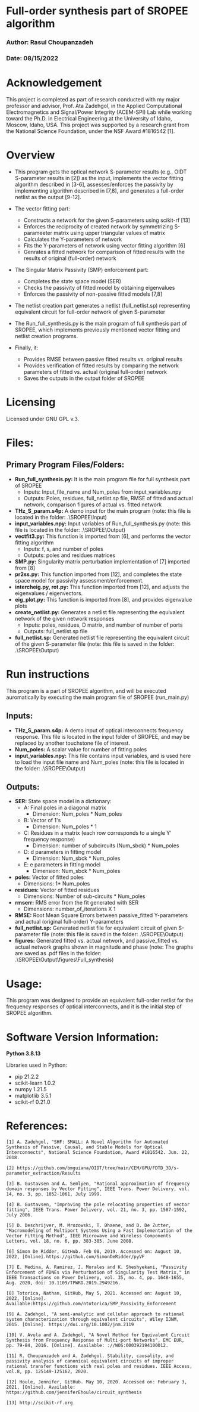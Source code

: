 # Full-order synthesis part of SROPEE algorithm
### Author: Rasul Choupanzadeh
### Date: 08/15/2022

# Acknowledgement
This project is completed as part of research conducted with my major professor and advisor, Prof. Ata Zadehgol, in the Applied Computational Electromagnetics and Signal/Power Integrity (ACEM-SPI) Lab while working toward the Ph.D. in Electrical Engineering at the University of Idaho, Moscow, Idaho, USA. 
This project was supported by a research grant from the National Science Foundation, under the NSF Award #1816542 [1].

# Overview
- This program gets the optical network S-parameter results (e.g., OIDT S-parameter results in [2]) as the input, implements the vector fitting algorithm described in [3-6], assesses/enforces the passivity by implementing algorithm described in [7,8], and generates a full-order netlist as the output [9-12]. 

- The vector fitting part:
    * Constructs a network for the given S-parameters using scikit-rf [13]
    * Enforces the reciprocity of created network by symmetrizing S-parameeter matrix using upper triangular values of matrix
    * Calculates the Y-parameters of network
    * Fits the Y-parameters of network using vector fitting algorithm [6]
    * Genrates a fitted network for comparison of fitted results with the results of original (full-order) network

- The Singular Matrix Passivity (SMP) enforcement part:
    * Completes the state space model (SER)
    * Checks the passivity of fitted model by obtaining eigenvalues
    * Enforces the passivity of non-passive fitted models [7,8]
- The netlist creation part generates a netlist (full_netlist.sp) representing equivalent circuit for full-order network of given S-parameter

- The Run_full_synthesis.py is the main program of full synthesis part of SROPEE, which implements previously mentioned vector fitting and netlist creation programs.

- Finally, it:
    * Provides RMSE between passive fitted results vs. original results
    * Provides verification of fitted results by comparing the network parameters of fitted vs. actual (original full-order) network
    * Saves the outputs in the output folder of SROPEE


# Licensing
Licensed under GNU GPL v.3.
 

# Files:

## Primary Program Files/Folders:
- **Run_full_synthesis.py:** It is the main program file for full synthesis part of SROPEE
    * Inputs: Input_file_name and Num_poles from input_variables.npy 
    * Outputs: Poles, residues, full_netlist.sp file, RMSE of fitted and actual network, comparison figures of actual vs. fitted network
- **THz_S_param.s4p:** A demo input for the main program (note: this file is located in the folder: .\SROPEE\Input)
- **input_variables.npy:** Input variables of Run_full_synthesis.py (note: this file is located in the folder: .\SROPEE\Output)
- **vectfit3.py:** This function is imported from [6], and performs the vector fitting algorithm
    * Inputs: f, s, and number of poles
    * Outputs: poles and residues matrices
- **SMP.py:** Singularity matrix perturbation implementation of [7] imported from [8]
- **pr2ss.py:** This function imported from [12], and completes the state space model for passivity assessment/enforcement.
- **intercheig.py, rot.py:** This function imported from [12], and adjusts the eigenvalues / eigenvectors. 
- **eig_plot.py:** This function is imported from [8], and provides eigenvalue plots
- **create_netlist.py:** Generates a netlist file representing the equivalent network of the given network responses
    * Inputs: poles, residues, D matrix, and number of number of ports
    * Outputs: full_netlist.sp file 
- **full_netlist.sp:** Generated netlist file representing the equivalent circuit of the given S-parameter file (note: this file is saved in the folder: .\SROPEE\Output)



# Run instructions
This program is a part of SROPEE algorithm, and will be executed auromatically by executing the main program file of SROPEE (run_main.py)


## Inputs:
- **THz_S_param.s4p:** A demo input of optical interconnects frequency response. This file is located in the input folder of SROPEE, and may be replaced by another touchstone file of interest.
- **Num_poles:** A scalar value for number of fitting poles
- **input_variables.npy:** This file contains input variables, and is used here to load the input file name and Num_poles (note: this file is located in the folder: .\SROPEE\Output)

    
## Outputs:
- **SER:** State space model in a dictionary:
    * A: Final poles in a diagonal matrix
	  * Dimension: Num_poles * Num_poles
    * B: Vector of 1's
	  * Dimension: Num_poles * 1
    * C: Residues in a matrix (each row corresponds to a single Y' frequency response)
	  * Dimension: number of subcircuits (Num_sbck) * Num_poles
    * D: d parameters in fitting model
	  * Dimension: Num_sbck * Num_poles
    * E: e parameters in fitting model
	  * Dimension: Num_sbck * Num_poles
- **poles:** Vector of fitted poles
    * Dimensions: 1* Num_poles
- **residues:** Vector of fitted residues
    * Dimensions: Number of sub-circuits * Num_poles 
- **rmserr:** RMS error from the fit generated with SER
    * Dimensions: number_of_iterations X 1
- **RMSE:** Root Mean Square Errors between passive_fitted Y-parameters and actual (original full-order) Y-parameters
- **full_netlist.sp:** Generated netlist file for equivalent circuit of given S-parameter file (note: this file is saved in the folder: .\SROPEE\Output)
- **figures:** Generated fitted vs. actual network, and passive_fitted vs. actual network graphs shown in magnitude and phase (note: The graphs are saved as .pdf files in the folder: .\SROPEE\Output\figures\Full_synthesis)


# Usage:
This program was designed to provide an equivalent full-order netlist for the frequency responses of optical interconnects, and it is the initial step of SROPEE algorithm.

# Software Version Information:
**Python 3.8.13**

Libraries used in Python:
   * pip		21.2.2
   * scikit-learn	1.0.2
   * numpy		1.21.5
   * matplotlib	        3.5.1
   * scikit-rf          0.21.0



# References:
```
[1] A. Zadehgol, "SHF: SMALL: A Novel Algorithm for Automated Synthesis of Passive, Causal, and Stable Models for Optical Interconnects", National Science Foundation, Award #1816542. Jun. 22, 2018.

[2] https://github.com/bmguiana/OIDT/tree/main/CEM/GPU/FDTD_3D/s-parameter_extraction/Results

[3] B. Gustavsen and A. Semlyen, "Rational approximation of frequency domain responses by Vector Fitting", IEEE Trans. Power Delivery, vol. 14, no. 3, pp. 1052-1061, July 1999.

[4] B. Gustavsen, "Improving the pole relocating properties of vector fitting", IEEE Trans. Power Delivery, vol. 21, no. 3, pp. 1587-1592, July 2006.

[5] D. Deschrijver, M. Mrozowski, T. Dhaene, and D. De Zutter, "Macromodeling of Multiport Systems Using a Fast Implementation of the Vector Fitting Method", IEEE Microwave and Wireless Components Letters, vol. 18, no. 6, pp. 383-385, June 2008.
     
[6] Simon De Ridder, GitHub. Feb 08, 2019. Accessed on: August 10, 2022, [Online].https://github.com/SimonDeRidder/pyVF

[7] E. Medina, A. Ramirez, J. Morales and K. Sheshyekani, "Passivity Enforcement of FDNEs via Perturbation of Singularity Test Matrix," in IEEE Transactions on Power Delivery, vol. 35, no. 4, pp. 1648-1655, Aug. 2020, doi: 10.1109/TPWRD.2019.2949216.

[8] Totorica, Nathan, GitHub, May 5, 2021. Accessed on: August 10, 2022, [Online]. Available:https://github.com/ntotorica/SMP_Passivity_Enforcement

[9] A. Zadehgol, "A semi-analytic and cellular approach to rational system characterization through equivalent circuits", Wiley IJNM, 2015. [Online]. https://doi.org/10.1002/jnm.2119

[10] V. Avula and A. Zadehgol, "A Novel Method for Equivalent Circuit Synthesis from Frequency Response of Multi-port Networks", EMC EUR, pp. 79-84, 2016. [Online]. Available: ://WOS:000392194100012.

[11] R. Choupanzadeh and A. Zadehgol. Stability, causality, and passivity analysis of canonical equivalent circuits of improper rational transfer functions with real poles and residues. IEEE Access, vol.8, pp. 125149-125162, 2020.

[12] Houle, Jennifer, GitHub. May 10, 2020. Accessed on: February 3, 2021, [Online]. Available: https://github.com/jenniferEhoule/circuit_synthesis

[13] http://scikit-rf.org


```




 
